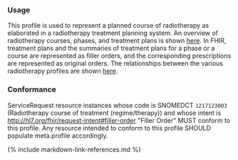 ### Usage
This profile is used to represent a planned course of radiotherapy as elaborated in a radiotherapy treatment planning system.
An overview of radiotherapy courses, phases, and treatment plans is shown [here](overview.html#codex-rt-resource-profiles).
In FHIR, treatment plans and the summaries of treatment plans for a phase or a course are represented as filler orders, and the corresponding prescriptions are represented as original orders.
The relationships between the various radiotherapy profiles are shown [here](overview.html#relationships-between-profiles).

### Conformance
ServiceRequest resource instances whose code is SNOMEDCT `1217123003` (Radiotherapy course of treatment (regime/therapy)) and whose intent is http://hl7.org/fhir/request-intent#filler-order "Filler Order" MUST conform to this profile. Any resource intended to conform to this profile SHOULD populate meta.profile accordingly.

{% include markdown-link-references.md %}
